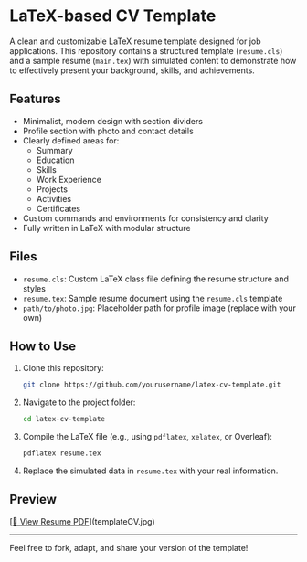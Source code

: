 # LaTeX-based CV Template

A clean and customizable LaTeX resume template designed for job applications. This repository contains a structured template (`resume.cls`) and a sample resume (`main.tex`) with simulated content to demonstrate how to effectively present your background, skills, and achievements.

## Features

- Minimalist, modern design with section dividers
- Profile section with photo and contact details
- Clearly defined areas for:
  - Summary
  - Education
  - Skills
  - Work Experience
  - Projects
  - Activities
  - Certificates
- Custom commands and environments for consistency and clarity
- Fully written in LaTeX with modular structure

## Files

- `resume.cls`: Custom LaTeX class file defining the resume structure and styles
- `resume.tex`: Sample resume document using the `resume.cls` template
- `path/to/photo.jpg`: Placeholder path for profile image (replace with your own)

## How to Use

1. Clone this repository:
   ```bash
   git clone https://github.com/yourusername/latex-cv-template.git
   ```

2. Navigate to the project folder:
   ```bash
   cd latex-cv-template
   ```

3. Compile the LaTeX file (e.g., using `pdflatex`, `xelatex`, or Overleaf):
   ```bash
   pdflatex resume.tex
   ```

4. Replace the simulated data in `resume.tex` with your real information.

## Preview

[[📄 View Resume PDF](templateCV.pdf)](templateCV.jpg)

---

Feel free to fork, adapt, and share your version of the template!
